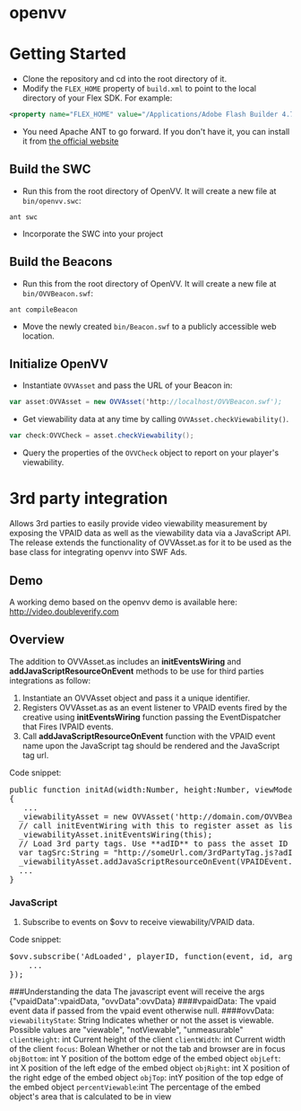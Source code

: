 openvv
======

# Getting Started
* Clone the repository and cd into the root directory of it.
* Modify the `FLEX_HOME` property of `build.xml` to point to the local directory of your Flex SDK. For example:
```xml
<property name="FLEX_HOME" value="/Applications/Adobe Flash Builder 4.7/sdks/4.6.0"/>
```
* You need Apache ANT to go forward. If you don't have it, you can install it from [the official website](http://ant.apache.org/)

## Build the SWC
* Run this from the root directory of OpenVV. It will create a new file at `bin/openvv.swc`:
```    
ant swc
```
* Incorporate the SWC into your project

## Build the Beacons
* Run this from the root directory of OpenVV. It will create a new file at `bin/OVVBeacon.swf`:
```
ant compileBeacon
```
* Move the newly created `bin/Beacon.swf` to a publicly accessible web location.

## Initialize OpenVV 
* Instantiate `OVVAsset` and pass the URL of your Beacon in:
```actionscript
var asset:OVVAsset = new OVVAsset('http://localhost/OVVBeacon.swf');
```
* Get viewability data at any time by calling `OVVAsset.checkViewability()`.
```actionscript
var check:OVVCheck = asset.checkViewability();
```
* Query the properties of the `OVVCheck` object to report on your player's viewability.


3rd party integration
==========================

Allows 3rd parties to easily provide video viewability measurement by exposing the VPAID data as well as the viewability data via a JavaScript API.  The release extends the functionality of OVVAsset.as for it to be used as the base class for integrating openvv into SWF Ads.

## Demo
A working demo based on the openvv demo is available here: http://video.doubleverify.com
## Overview
The addition to OVVAsset.as includes an **initEventsWiring** and **addJavaScriptResourceOnEvent** methods to be use for third parties integrations as follow:

1.  Instantiate an OVVAsset object and pass it a unique identifier. 
2.  Registers OVVAsset.as as an event listener to VPAID events fired by the creative using **initEventsWiring** function passing the EventDispatcher that Fires IVPAID events.
3.  Call **addJavaScriptResourceOnEvent** function with the VPAID event name upon the JavaScript tag should be rendered and the JavaScript tag url.

Code snippet:
<pre>
public function initAd(width:Number, height:Number, viewMode:String, desiredBitrate:Number, creativeData:String, environmentVars:String):void 
{
   ...
  _viewabilityAsset = new OVVAsset('http://domain.com/OVVBeacon.swf', guid);  		
  // call initEventWiring with this to register asset as listener to VPAID events
  _viewabilityAsset.initEventsWiring(this); 						
  // Load 3rd party tags. Use **adID** to pass the asset ID
  var tagSrc:String = "http://someUrl.com/3rdPartyTag.js?adID=" + guid;			
  _viewabilityAsset.addJavaScriptResourceOnEvent(VPAIDEvent.AdStarted, tagSrc);
  ...
}
</pre>

### JavaScript
1.	Subscribe to events on $ovv to receive viewability/VPAID data.

Code snippet:
<pre>
$ovv.subscribe('AdLoaded', playerID, function(event, id, args) {
  	...
});
</pre>

###Understanding the data
The javascript event will receive the args {"vpaidData":vpaidData, "ovvData":ovvData}
####vpaidData:
The vpaid event data if passed from the vpaid event otherwise null.
####ovvData: 
<code>viewabilityState</code>: String Indicates whether or not the asset is viewable. Possible values are "viewable", "notViewable", "unmeasurable"
<code>clientHeight</code>: int Current height of the client
<code>clientWidth</code>: int Current width of the client
<code>focus</code>: Bolean Whether or not the tab and browser are in focus
<code>objBottom</code>: int Y position of the bottom edge of the embed object
<code>objLeft</code>: int X position of the left edge of the embed object
<code>objRight</code>: int X position of the right edge of the embed object
<code>objTop</code>: intY position of the top edge of the embed object
<code>percentViewable</code>:int The percentage of the embed object's area that is calculated to be in view
